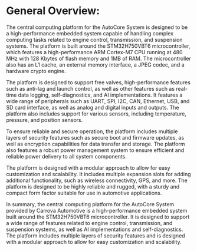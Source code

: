 # General Overview:
The central computing platform for the AutoCore System is designed to be a high-performance embedded system capable of handling complex computing tasks related to engine control, transmission, and suspension systems. The platform is built around the STM32H750VBT6 microcontroller, which features a high-performance ARM Cortex-M7 CPU running at 480 MHz with 128 Kbytes of flash memory and 1MB of RAM. The microcontroller also has an L1 cache, an external memory interface, a JPEG codec, and a hardware crypto engine.

The platform is designed to support free valves, high-performance features such as anti-lag and launch control, as well as other features such as real-time data logging, self-diagnostics, and AI implementations. It features a wide range of peripherals such as UART, SPI, I2C, CAN, Ethernet, USB, and SD card interface, as well as analog and digital inputs and outputs. The platform also includes support for various sensors, including temperature, pressure, and position sensors.

To ensure reliable and secure operation, the platform includes multiple layers of security features such as secure boot and firmware updates, as well as encryption capabilities for data transfer and storage. The platform also features a robust power management system to ensure efficient and reliable power delivery to all system components.

The platform is designed with a modular approach to allow for easy customization and scalability. It includes multiple expansion slots for adding additional functionality, such as wireless connectivity, GPS, and more. The platform is designed to be highly reliable and rugged, with a sturdy and compact form factor suitable for use in automotive applications.

In summary, the central computing platform for the AutoCore System provided by Carrova Automotive is a high-performance embedded system built around the STM32H750VBT6 microcontroller. It is designed to support a wide range of features related to engine control, transmission, and suspension systems, as well as AI implementations and self-diagnostics. The platform includes multiple layers of security features and is designed with a modular approach to allow for easy customization and scalability.
